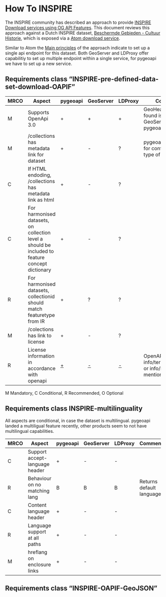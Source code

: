# How To INSPIRE

The INSPIRE community has described an approach to provide [INSPIRE Download services using OG API Features](https://github.com/INSPIRE-MIF/gp-ogc-api-features/blob/master/spec/oapif-inspire-download.md). This document reviews this approach against a Dutch INSPIRE dataset, [Beschermde Gebieden - Cultuur Historie](https://www.nationaalgeoregister.nl/geonetwork/srv/dut/catalog.search#/metadata/493ab81b-75f8-4205-b030-6b2fd9eb4295), which is exposed via a [Atom download service](https://www.nationaalgeoregister.nl/geonetwork/srv/dut/catalog.search#/metadata/0080a9ce-b836-45bc-8fdf-07dcbe97101d).

Similar to Atom the 
[Main principles](https://github.com/INSPIRE-MIF/gp-ogc-api-features/blob/master/spec/oapif-inspire-download.md#71-main-principles-) of the approach indicate to set up a single api endpoint for this dataset. Both GeoServer and LDProxy offer capabilitiy to set up multiple endpoint within a single service, for pygeoapi we have to set up a new service.

## Requirements class “INSPIRE-pre-defined-data-set-download-OAPIF”

| MRCO | Aspect | pygeoapi | GeoServer | LDProxy | Comment |
| --- | --- | --- | --- | --- | --- |
| M | Supports OpenApi 3.0 | + | + | + | GeoHealthCheck found issues in GeoServer and pygeoapi | 
| M | /collections has metadata link for dataset | + | - | ? | pygeoapi is flexible for configuring any type of links |
| C | If HTML endoding, /collections has metadata link as html | + | - | ? |  |
| C | For harmonised datasets, on collection level a <link type="tag"/> should be included to feature concept dictionary | + | - | ? |  |
| R | For harmonised datasets, collectionid should match featuretype from IR | + | ? | ? | |
| M | /colections has link to license | + | - | ? |  |
| R | License information in accordance with openapi | [+](https://apitestbed.geonovum.nl/pygeoapi/openapi?f=json) | [-](https://apitestbed.geonovum.nl/geoserver/ogc/features/api?f=application%2Fvnd.oai.openapi%2Bjson%3Bversion%3D3.0) | [-](https://apitestbed.geonovum.nl/ldproxy/RCE_Landschapsatlas_WFS/api/?f=json) | OpenAPI fields info/termsOfService or info/license are mentioned |


M Mandatory, C Conditional, R Recommended, O Optional

## Requirements class INSPIRE-multilinguality

All aspects are conditional, in case the dataset is multilingual. pygeoapi landed a multiligual feature recently, other products seem to not have multilingual capabilities.

| MRCO | Aspect | pygeoapi | GeoServer | LDProxy | Comment |
| --- | --- | --- | --- | --- | --- |
| C | Support accept-language header | + | - | - | |
| R | Behaviour on no matching lang | B | B | B | Returns default language |
| C | Content language header | + | - | - | |
| R | Language support at all paths | + | - | - | |
| M | hreflang on enclosure links | + | - | - | |

## Requirements class “INSPIRE-OAPIF-GeoJSON”

